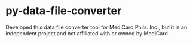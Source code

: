 # py-data-file-converter
Developed this data file converter tool for MediCard Phils. Inc., but it is an independent project and not affiliated with or owned by MediCard.
